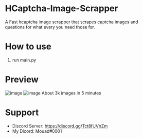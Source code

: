 # HCaptcha-Image-Scrapper
A Fast hcaptcha image scrapper that scrapes captcha images and questions for what every you need those for.

# How to use
1. run main.py

# Preview
![image](https://user-images.githubusercontent.com/102869034/226767133-6e92931c-3f19-4302-83a6-63a1e51c38f8.png)
![image](https://user-images.githubusercontent.com/102869034/226767151-1d36c74e-8c15-4362-9814-e245efd02a8b.png)
About 3k images in 5 minutes

# Support 
- Discord Server: https://discord.gg/Tct8fUVnZm
- My Dicord: Mouad#0001

